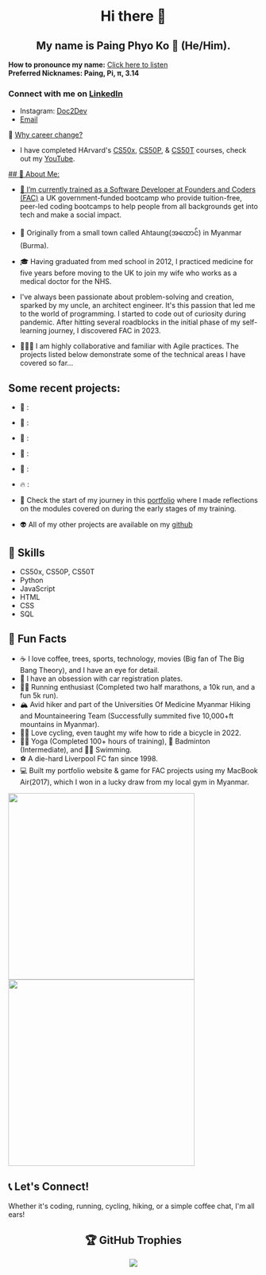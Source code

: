 <h1 align="center">Hi there 👋</h1>
<h2 align="center">My name is Paing Phyo Ko 🚀 (He/Him).</h2>

**How to pronounce my name:** [Click here to listen](https://namedrop.io/paingphyoko)  
**Preferred Nicknames: Paing, Pi, π, 3.14** 

### Connect with me on [LinkedIn](https://www.linkedin.com/in/paingphyoko/)
- Instagram: [Doc2Dev](https://www.instagram.com/doc2dev/)
- [Email](mailto:paingphyoko.keke@gmail.com)
  
🐳 [Why career change?](https://paing-ko.github.io/myWebsite/)
- I have completed HArvard's [CS50x](https://pll.harvard.edu/course/cs50-introduction-computer-science), [CS50P](https://pll.harvard.edu/course/cs50s-introduction-programming-python), & [CS50T](https://pll.harvard.edu/course/cs50s-understanding-technology-0) courses, check out my  [YouTube](https://www.youtube.com/@paingpko).

<a href="https://www.credly.com/badges/65b1ba25-7c08-444d-8581-22a45300ac8a/linked_in_profile">
## 🚀 About Me:

- 🌱 I’m currently trained as a Software Developer at [Founders and Coders (FAC)](https://www.foundersandcoders.com/) a UK government-funded bootcamp who provide tuition-free, peer-led coding bootcamps to help people from all backgrounds get into tech and make a social impact.
  
- 🏡 Originally from a small town called Ahtaung(အထောင်) in Myanmar (Burma).

- 🎓 Having graduated from med school in 2012, I practiced medicine for five years before moving to the UK to join my wife who works as a medical doctor for the NHS.

- I've always been passionate about problem-solving and creation, sparked by my uncle, an architect engineer. It's this passion that led me to the world of programming.  I started to code out of curiosity during pandemic.
After hitting several roadblocks in the initial phase of my self-learning journey, I discovered FAC in 2023.

- 👨🏻‍💻 I am highly collaborative and familiar with Agile practices. The projects listed below demonstrate some of the technical areas I have covered so far...

## Some recent projects:

- 💎 : [](https://github.com/fac27/AI-Kan)

- 👻 : [](https://github.com/fac27/Haunts-of-the-high-street)

- 📜 : [](https://github.com/fac27/Haiku)

- 🎏 : [](https://github.com/fac27/FACTales)

- 🐶 : [](https://fac27.github.io/Git-a-dog/)

- 🔥 : [](https://github.com/eliazzo/tldraw)

- 📓 Check the start of my journey in this [portfolio](https://github.com/fac29/portfolio) where I made reflections on the modules covered on during the early stages of my training. 

- 👽 All of my other projects are available on my [github](https://github.com/Paing-Ko?tab=repositories)


## 💼 Skills

- CS50x, CS50P, CS50T
- Python
- JavaScript
- HTML
- CSS
- SQL

## 🎉 Fun Facts 

- ☕ I love coffee, trees, sports, technology, movies (Big fan of The Big Bang Theory), and I have an eye for detail.
- 🚗 I have an obsession with car registration plates.
- 🏃‍♂️ Running enthusiast (Completed two half marathons, a 10k run, and a fun 5k run).
- 🏔️ Avid hiker and part of the Universities Of Medicine Myanmar Hiking and Mountaineering Team (Successfully summited five 10,000+ft mountains in Myanmar).
- 🚴‍♂️ Love cycling, even taught my wife how to ride a bicycle in 2022.
- 🧘‍♂️ Yoga (Completed 100+ hours of training), 🏸 Badminton (Intermediate), and 🏊‍♀️ Swimming.
- ⚽️ A die-hard Liverpool FC fan since 1998.
- 💻 Built my portfolio website & game for FAC projects using my MacBook Air(2017), which I won in a lucky draw from my local gym in Myanmar.

<img width="375" src="https://github.com/Paing-Ko/Paing-Ko/assets/75099079/e57be919-ef4e-4bb7-b8b5-bdf1112916d0">

<img width="375" src="https://github.com/Paing-Ko/Paing-Ko/assets/75099079/f3749b22-002a-4d3f-a5fb-53c74943d21b">

## 📞 Let's Connect!

Whether it's coding, running, cycling, hiking, or a simple coffee chat, I'm all ears!


<div align='center'>
<h2> 🏆 GitHub Trophies </h2>

![](https://github-profile-trophy.vercel.app/?username=Paing-Ko&theme=onedark&no-frame=false&no-bg=false&margin-w=4)
</div>


